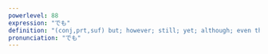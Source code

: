 ```yaml
---
powerlevel: 88
expression: "でも"
definition: "(conj,prt,suf) but; however; still; yet; although; even though; even; even if; or something; (P)"
pronunciation: "でも"
---
```

